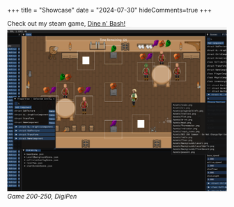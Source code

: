 +++
title = "Showcase"
date = "2024-07-30"
hideComments=true
+++

Check out my steam game, [Dine n' Bash!](https://store.steampowered.com/app/3123460/Dine_n_Bash/)
![dine_n_bash_editor](dine_n_bash_editor.png)
_Game 200-250, DigiPen_

